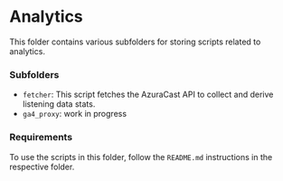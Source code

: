 # Analytics

This folder contains various subfolders for storing scripts related to analytics.

### Subfolders
- `fetcher`: This script fetches the AzuraCast API to collect and derive listening data stats. 
- `ga4_proxy`: work in progress

### Requirements
To use the scripts in this folder, follow the `README.md` instructions in the respective folder.
